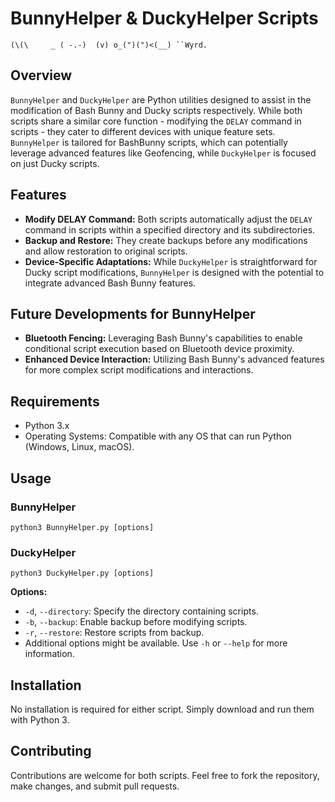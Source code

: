 # BunnyHelper & DuckyHelper Scripts

`(\(\     _
( -.-)  (v)
o_(")(")<(__)
``Wyrd.`
## Overview

`BunnyHelper` and `DuckyHelper` are Python utilities designed to assist in the modification of Bash Bunny and Ducky scripts respectively. 
While both scripts share a similar core function - modifying the `DELAY` command in scripts - they cater to different devices with unique feature sets.
`BunnyHelper` is tailored for BashBunny scripts, which can potentially leverage advanced features like Geofencing, while `DuckyHelper` is focused on just Ducky scripts.

## Features

- **Modify DELAY Command:** Both scripts automatically adjust the `DELAY` command in scripts within a specified directory and its subdirectories.
- **Backup and Restore:** They create backups before any modifications and allow restoration to original scripts.
- **Device-Specific Adaptations:** While `DuckyHelper` is straightforward for Ducky script modifications,
  `BunnyHelper` is designed with the potential to integrate advanced Bash Bunny features.

## Future Developments for BunnyHelper

- **Bluetooth Fencing:** Leveraging Bash Bunny's capabilities to enable conditional script execution based on Bluetooth device proximity.
- **Enhanced Device Interaction:** Utilizing Bash Bunny's advanced features for more complex script modifications and interactions.

## Requirements

- Python 3.x
- Operating Systems: Compatible with any OS that can run Python (Windows, Linux, macOS).

## Usage

### BunnyHelper


`python3 BunnyHelper.py [options]`

### DuckyHelper


`python3 DuckyHelper.py [options]`

**Options:**

- `-d`, `--directory`: Specify the directory containing scripts.
- `-b`, `--backup`: Enable backup before modifying scripts.
- `-r`, `--restore`: Restore scripts from backup.
- Additional options might be available. Use `-h` or `--help` for more information.

## Installation

No installation is required for either script. Simply download and run them with Python 3.

## Contributing

Contributions are welcome for both scripts. Feel free to fork the repository, make changes, and submit pull requests.
